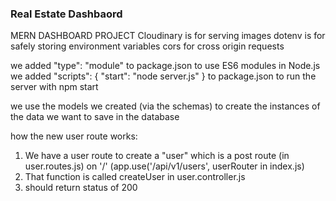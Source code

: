 ### Real Estate Dashbaord 

MERN DASHBOARD PROJECT
Cloudinary is for serving images
dotenv is for safely storing environment variables
cors for cross origin requests

we added "type": "module" to package.json to use ES6 modules in Node.js
we added "scripts": { "start": "node server.js" } to package.json to run the server with npm start

we use the models we created (via the schemas) to create the instances of the data we want to save in the database

how the new user route works: 
1. We have a user route to create a "user" which is a post route (in user.routes.js) on '/' (app.use('/api/v1/users', userRouter in index.js)
2. That function is called createUser in user.controller.js
3. should return status of 200